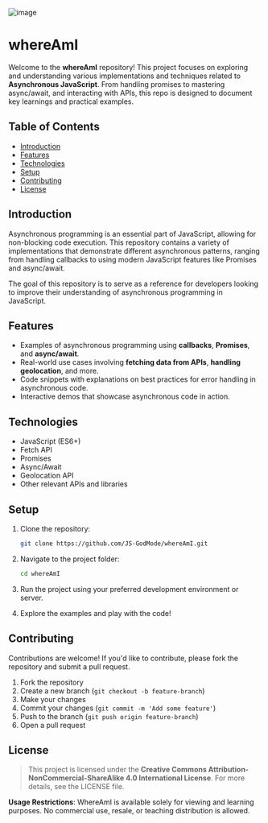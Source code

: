 ![image](https://github.com/user-attachments/assets/dba7c341-2c31-4521-8bd1-2905a29e0e0e)

# whereAmI

Welcome to the **whereAmI** repository! This project focuses on exploring and understanding various implementations and techniques related to **Asynchronous JavaScript**. From handling promises to mastering async/await, and interacting with APIs, this repo is designed to document key learnings and practical examples.

## Table of Contents

- [Introduction](#introduction)
- [Features](#features)
- [Technologies](#technologies)
- [Setup](#setup)
- [Contributing](#contributing)
- [License](#license)

## Introduction

Asynchronous programming is an essential part of JavaScript, allowing for non-blocking code execution. This repository contains a variety of implementations that demonstrate different asynchronous patterns, ranging from handling callbacks to using modern JavaScript features like Promises and async/await.

The goal of this repository is to serve as a reference for developers looking to improve their understanding of asynchronous programming in JavaScript.

## Features

- Examples of asynchronous programming using **callbacks**, **Promises**, and **async/await**.
- Real-world use cases involving **fetching data from APIs**, **handling geolocation**, and more.
- Code snippets with explanations on best practices for error handling in asynchronous code.
- Interactive demos that showcase asynchronous code in action.

## Technologies

- JavaScript (ES6+)
- Fetch API
- Promises
- Async/Await
- Geolocation API
- Other relevant APIs and libraries

## Setup

1. Clone the repository:

   ```bash
   git clone https://github.com/JS-GodMode/whereAmI.git
   ```

2. Navigate to the project folder:

   ```bash
   cd whereAmI
   ```

3. Run the project using your preferred development environment or server.

4. Explore the examples and play with the code!

## Contributing

Contributions are welcome! If you'd like to contribute, please fork the repository and submit a pull request.

1. Fork the repository
2. Create a new branch (`git checkout -b feature-branch`)
3. Make your changes
4. Commit your changes (`git commit -m 'Add some feature'`)
5. Push to the branch (`git push origin feature-branch`)
6. Open a pull request

## License

> This project is licensed under the **Creative Commons Attribution-NonCommercial-ShareAlike 4.0 International License**. For more details, see the LICENSE file.

**Usage Restrictions**: WhereAmI is available solely for viewing and learning purposes. No commercial use, resale, or teaching distribution is allowed.
